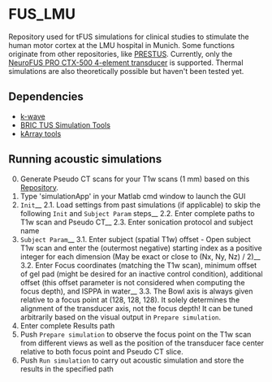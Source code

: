 # FUS_LMU
Repository used for tFUS simulations for clinical studies to stimulate the human motor cortex at the LMU hospital in Munich. Some functions originate from other repositories, like [PRESTUS](https://github.com/achetverikov/PRESTUS). Currently, only the [NeuroFUS PRO CTX-500 4-element transducer](https://brainbox-neuro.com/products/neurofus) is supported. Thermal simulations are also theoretically possible but haven't been tested yet.

## Dependencies
- [k-wave](http://www.k-wave.org)
- [BRIC TUS Simulation Tools](https://github.com/sitiny/BRIC_TUS_Simulation_Tools)
- [kArray tools](http://www.k-wave.org/downloads/kWaveArray_alpha_0.3.zip)

## Running acoustic simulations
0. Generate Pseudo CT scans for your T1w scans (1 mm) based on this [Repository](https://github.com/sitiny/mr-to-pct).
1. Type 'simulationApp' in your Matlab cmd window to launch the GUI
2. `Init`__
   2.1. Load settings from past simulations (if applicable) to skip the following `Init` and `Subject Param` steps__
   2.2. Enter complete paths to T1w scan and Pseudo CT__
   2.3. Enter sonication protocol and subject name
3. `Subject Param`__
   3.1. Enter subject (spatial T1w) offset - Open subject T1w scan and enter the (outermost negative) starting index as a positive integer for each dimension (May be exact or close to (Nx, Ny, Nz)  / 2)__
   3.2. Enter Focus coordinates (matching the T1w scan), minimum offset of gel pad (might be desired for an inactive control condition), additional offset (this offset parameter is not considered when computing the focus depth), and ISPPA in water__
   3.3. The Bowl axis is always given relative to a focus point at (128, 128, 128). It solely determines the alignment of the transducer axis, not the focus depth! It can be tuned arbitrarily based on the visual output in `Prepare simulation`.
4. Enter complete Results path
5. Push `Prepare simulation` to observe the focus point on the T1w scan from different views as well as the position of the transducer face center relative to both focus point and Pseudo CT slice.
6. Push `Run simulation` to carry out acoustic simulation and store the results in the specified path

